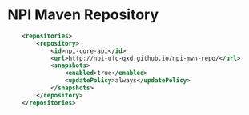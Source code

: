 NPI Maven Repository
====================

```xml
	<repositories>
		<repository>
			<id>npi-core-api</id>
			<url>http://npi-ufc-qxd.github.io/npi-mvn-repo/</url>
			<snapshots>
				<enabled>true</enabled>
				<updatePolicy>always</updatePolicy>
			</snapshots>
		</repository>
	</repositories>
```
